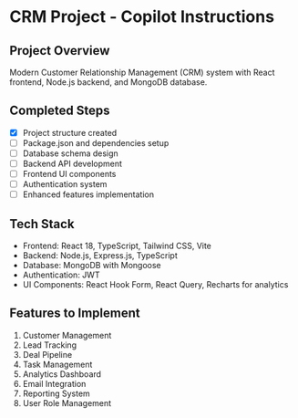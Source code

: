 # CRM Project - Copilot Instructions

## Project Overview
Modern Customer Relationship Management (CRM) system with React frontend, Node.js backend, and MongoDB database.

## Completed Steps
- [x] Project structure created
- [ ] Package.json and dependencies setup
- [ ] Database schema design
- [ ] Backend API development
- [ ] Frontend UI components
- [ ] Authentication system
- [ ] Enhanced features implementation

## Tech Stack
- Frontend: React 18, TypeScript, Tailwind CSS, Vite
- Backend: Node.js, Express.js, TypeScript
- Database: MongoDB with Mongoose
- Authentication: JWT
- UI Components: React Hook Form, React Query, Recharts for analytics

## Features to Implement
1. Customer Management
2. Lead Tracking
3. Deal Pipeline
4. Task Management
5. Analytics Dashboard
6. Email Integration
7. Reporting System
8. User Role Management